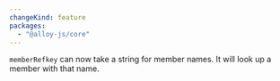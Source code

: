 ```yaml
---
changeKind: feature
packages:
  - "@alloy-js/core"
---
```


`memberRefkey` can now take a string for member names. It will look up a member with that name.